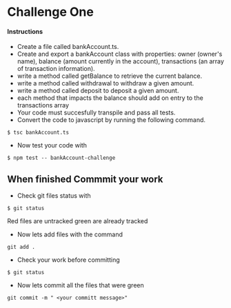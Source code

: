 # Challenge One

#### Instructions
* Create a file called bankAccount.ts.
* Create and export a bankAccount class with properties: owner (owner's name), balance (amount currently in the account), transactions (an array of transaction information).
* write a method called getBalance to retrieve the current balance.
* write a method called withdrawal to withdraw a given amount.
* write a method called deposit to deposit a given amount.
* each method that impacts the balance should add on entry to the transactions array
* Your code must succesfully transpile and pass all tests.
* Convert the code to javascript by running the following command.
```
$ tsc bankAccount.ts
```
* Now test your code with
```
$ npm test -- bankAccount-challenge
```

## When finished Commmit your work
* Check git files status with
``` 
$ git status
```
Red files are untracked green are already tracked

* Now lets add files with the command 

```
git add .
```
* Check your work before committing

```
$ git status
```

* Now lets commit all the files that were green 
``` 
git commit -m " <your committ message>"
```



<!-- ## Continue to
[Challenge Two](https://github.com/SoftStackFactory/typescript-imports/tree/master/challenge-two) -->
